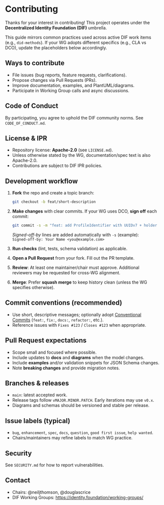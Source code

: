 # Contributing

Thanks for your interest in contributing! This project operates under the **Decentralized Identity Foundation (DIF)** umbrella.

This guide mirrors common practices used across active DIF work items (e.g., `did-methods`). If your WG adopts different specifics (e.g., CLA vs DCO), update the placeholders below accordingly.

## Ways to contribute
- File issues (bug reports, feature requests, clarifications).
- Propose changes via Pull Requests (PRs).
- Improve documentation, examples, and PlantUML/diagrams.
- Participate in Working Group calls and async discussions.

## Code of Conduct
By participating, you agree to uphold the DIF community norms. See `CODE_OF_CONDUCT.md`.

## License & IPR
- Repository license: **Apache-2.0** (see `LICENSE.md`).
- Unless otherwise stated by the WG, documentation/spec text is also Apache-2.0.
- Contributions are subject to DIF IPR policies.

## Development workflow

1. **Fork** the repo and create a topic branch:
   ```bash
   git checkout -b feat/short-description
   ```

2. **Make changes** with clear commits. If your WG uses DCO, **sign off** each commit:
   ```bash
   git commit -s -m "feat: add ProfileIdentifier with UUIDv7 + holder DID"
   ```
   _Signed-off-by_ lines are added automatically with `-s` (example):  
   `Signed-off-by: Your Name <you@example.com>`

3. **Run checks** (lint, tests, schema validation) as applicable.

4. **Open a Pull Request** from your fork. Fill out the PR template.

5. **Review**: At least one maintainer/chair must approve. Additional reviewers may be requested for cross-WG alignment.

6. **Merge**: Prefer **squash merge** to keep history clean (unless the WG specifies otherwise).

## Commit conventions (recommended)
- Use short, descriptive messages; optionally adopt [Conventional Commits](https://www.conventionalcommits.org/) (`feat:`, `fix:`, `docs:`, `refactor:`, etc.).
- Reference issues with `Fixes #123` / `Closes #123` when appropriate.

## Pull Request expectations
- Scope small and focused where possible.
- Include updates to **docs** and **diagrams** when the model changes.
- Include **examples** and/or validation snippets for JSON Schema changes.
- Note **breaking changes** and provide migration notes.

## Branches & releases
- `main`: latest accepted work.
- Release tags follow `vMAJOR.MINOR.PATCH`. Early iterations may use `v0.x`.
- Diagrams and schemas should be versioned and stable per release.

## Issue labels (typical)
- `bug`, `enhancement`, `spec`, `docs`, `question`, `good first issue`, `help wanted`.
- Chairs/maintainers may refine labels to match WG practice.

## Security
See `SECURITY.md` for how to report vulnerabilities.

## Contact
- Chairs: @neiljthomson, @douglascrice
- DIF Working Groups: https://identity.foundation/working-groups/
